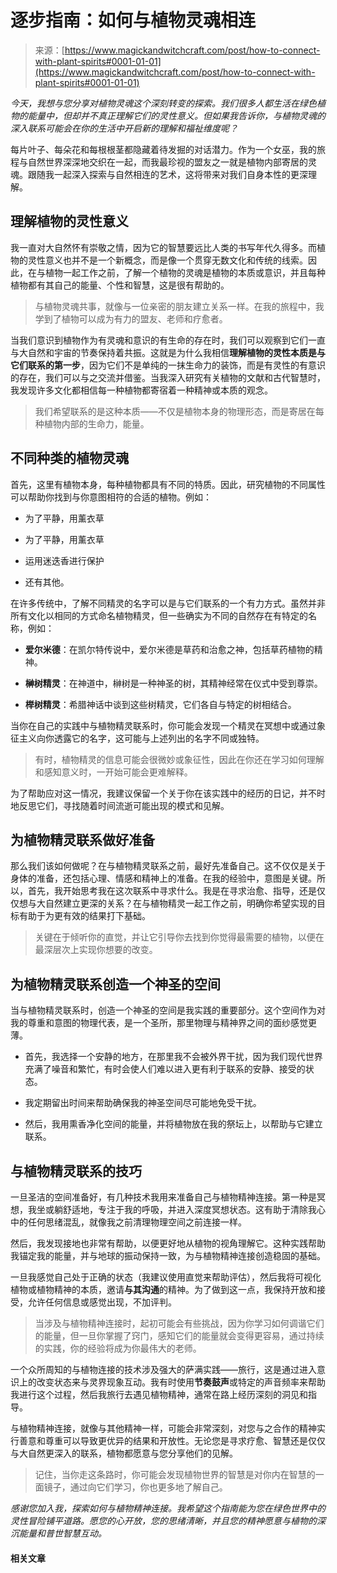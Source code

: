 <!--yml

分类: 未分类

日期: 2024-06-12 18:32:02

-->

# 逐步指南：如何与植物灵魂相连‍

> 来源：[https://www.magickandwitchcraft.com/post/how-to-connect-with-plant-spirits#0001-01-01](https://www.magickandwitchcraft.com/post/how-to-connect-with-plant-spirits#0001-01-01)

*今天，我想与您分享对植物灵魂这个深刻转变的探索。我们很多人都生活在绿色植物的能量中，但却并不真正理解它们的灵性意义。但如果我告诉你，与植物灵魂的深入联系可能会在你的生活中开启新的理解和福祉维度呢？*

每片叶子、每朵花和每根根茎都隐藏着待发掘的对话潜力。作为一个女巫，我的旅程与自然世界深深地交织在一起，而我最珍视的盟友之一就是植物内部寄居的灵魂。跟随我一起深入探索与自然相连的艺术，这将带来对我们自身本性的更深理解。

## 理解植物的灵性意义

我一直对大自然怀有崇敬之情，因为它的智慧要远比人类的书写年代久得多。而植物的灵性意义也并不是一个新概念，而是像一个贯穿无数文化和传统的线索。因此，在与植物一起工作之前，了解一个植物的灵魂是植物的本质或意识，并且每种植物都有其自己的能量、个性和智慧，这是很有帮助的。

> 与植物灵魂共事，就像与一位亲密的朋友建立关系一样。在我的旅程中，我学到了植物可以成为有力的盟友、老师和疗愈者。

当我们意识到植物作为有灵魂和意识的有生命的存在时，我们可以观察到它们一直与大自然和宇宙的节奏保持着共振。这就是为什么我相信**理解植物的灵性本质是与它们联系的第一步**，因为它们不是单纯的一抹生命力的装饰，而是有灵性的有意识的存在，我们可以与之交流并借鉴。当我深入研究有关植物的文献和古代智慧时，我发现许多文化都相信每一种植物都寄宿着一种精神或本质的观念。

> 我们希望联系的是这种本质——不仅是植物本身的物理形态，而是寄居在每种植物内部的生命力，能量。

## 不同种类的植物灵魂

首先，这里有植物本身，每种植物都具有不同的特质。因此，研究植物的不同属性可以帮助你找到与你意图相符的合适的植物。例如：

+   为了平静，用薰衣草

+   为了平静，用薰衣草

+   运用迷迭香进行保护

+   还有其他。

在许多传统中，了解不同精灵的名字可以是与它们联系的一个有力方式。虽然并非所有文化以相同的方式命名植物精灵，但一些确实为不同的自然存在有特定的名称，例如：

+   **爱尔米德**：在凯尔特传说中，爱尔米德是草药和治愈之神，包括草药植物的精神。

+   **榊树精灵**：在神道中，榊树是一种神圣的树，其精神经常在仪式中受到尊崇。

+   **榉树精灵**：希腊神话中谈到这些树精灵，它们各自与特定的树相结合。

当你在自己的实践中与植物精灵联系时，你可能会发现一个精灵在冥想中或通过象征主义向你透露它的名字，这可能与上述列出的名字不同或独特。

> 有时，植物精灵的信息可能会很微妙或象征性，因此在你还在学习如何理解和感知意义时，一开始可能会更难解释。

为了帮助应对这一情况，我建议保留一个关于你在该实践中的经历的日记，并不时地反思它们，寻找随着时间流逝可能出现的模式和见解。

## 为植物精灵联系做好准备

那么我们该如何做呢？在与植物精灵联系之前，最好先准备自己。这不仅仅是关于身体的准备，还包括心理、情感和精神上的准备。在我的经验中，意图是关键。所以，首先，我开始思考我在这次联系中寻求什么。我是在寻求治愈、指导，还是仅仅想与大自然建立更深的关系？在与植物精灵一起工作之前，明确你希望实现的目标有助于为更有效的结果打下基础。

> 关键在于倾听你的直觉，并让它引导你去找到你觉得最需要的植物，以便在最深层次上实现你想要的改变。

## 为植物精灵联系创造一个神圣的空间

当与植物精灵联系时，创造一个神圣的空间是我实践的重要部分。这个空间作为对我的尊重和意图的物理代表，是一个圣所，那里物理与精神界之间的面纱感觉更薄。

+   首先，我选择一个安静的地方，在那里我不会被外界干扰，因为我们现代世界充满了噪音和繁忙，有时会使人们难以进入更有利于联系的安静、接受的状态。

+   我定期留出时间来帮助确保我的神圣空间尽可能地免受干扰。

+   然后，我用熏香净化空间的能量，并将植物放在我的祭坛上，以帮助与它建立联系。

## 与植物精灵联系的技巧

一旦圣洁的空间准备好，有几种技术我用来准备自己与植物精神连接。第一种是冥想，我坐或躺舒适地，专注于我的呼吸，并进入深度冥想状态。这有助于清除我心中的任何思绪混乱，就像我之前清理物理空间之前连接一样。

然后，我发现接地也非常有帮助，以便更好地从植物的视角理解它。这种实践帮助我锚定我的能量，并与地球的振动保持一致，为与植物精神连接创造稳固的基础。

一旦我感觉自己处于正确的状态（我建议使用直觉来帮助评估），然后我将可视化植物或植物精神的本质，邀请**与其沟通**的精神。为了做到这一点，我保持开放和接受，允许任何信息或感觉出现，不加评判。

> 当涉及与植物精神连接时，起初可能会有些挑战，因为你学习如何调谐它们的能量，但一旦你掌握了窍门，感知它们的能量就会变得更容易，通过持续的实践，你的经验将成为你最伟大的老师。

一个众所周知的与植物连接的技术涉及强大的萨满实践——旅行，这是通过进入意识上的改变状态来与灵界现象互动。我有时使用**节奏鼓声**或特定的声音频率来帮助我进行这个过程，然后我旅行去遇见植物精神，通常在路上经历深刻的洞见和指导。

与植物精神连接，就像与其他精神一样，可能会非常深刻，对您与之合作的精神实行善意和尊重可以导致更优异的结果和开放性。无论您是寻求疗愈、智慧还是仅仅与大自然更深入的联系，植物都愿意与您分享他们的见解。

> 记住，当你走这条路时，你可能会发现植物世界的智慧是对你内在智慧的一面镜子，通过向它们学习，你也更多地了解自己。

*感谢您加入我，探索如何与植物精神连接。我希望这个指南能为您在绿色世界中的灵性冒险铺平道路。愿您的心开放，您的思绪清晰，并且您的精神愿意与植物的深沉能量和普世智慧互动。*

#### 相关文章
